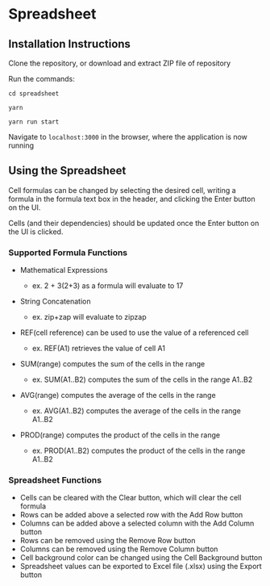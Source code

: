 # Spreadsheet

## Installation Instructions
Clone the repository, or download and extract ZIP file of repository

Run the commands:

`cd spreadsheet`

`yarn`

`yarn run start`

Navigate to `localhost:3000` in the browser, where the application is now running


## Using the Spreadsheet
Cell formulas can be changed by selecting the desired cell, writing a formula in the formula text box in the header, and clicking the Enter button on the UI.

Cells (and their dependencies) should be updated once the Enter button on the UI is clicked.

### Supported Formula Functions
* Mathematical Expressions
    * ex. 2 + 3(2+3) as a formula will evaluate to 17
    
* String Concatenation
    * ex. zip+zap will evaluate to zipzap

* REF(cell reference) can be used to use the value of a referenced cell
    * ex. REF(A1) retrieves the value of cell A1
    
* SUM(range) computes the sum of the cells in the range
    * ex. SUM(A1..B2) computes the sum of the cells in the range A1..B2
    
* AVG(range) computes the average of the cells in the range
    * ex. AVG(A1..B2) computes the average of the cells in the range A1..B2
    
* PROD(range) computes the product of the cells in the range
    * ex. PROD(A1..B2) computes the product of the cells in the range A1..B2
    
### Spreadsheet Functions
* Cells can be cleared with the Clear button, which will clear the cell formula
* Rows can be added above a selected row with the Add Row button
* Columns can be added above a selected column with the Add Column button
* Rows can be removed using the Remove Row button
* Columns can be removed using the Remove Column button
* Cell background color can be changed using the Cell Background button
* Spreadsheet values can be exported to Excel file (.xlsx) using the Export button

